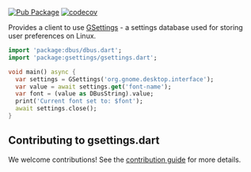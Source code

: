 [![Pub Package](https://img.shields.io/pub/v/gsettings.svg)](https://pub.dev/packages/gsettings)
[![codecov](https://codecov.io/gh/canonical/gsettings.dart/branch/main/graph/badge.svg?token=89Z2W8Z33D)](https://codecov.io/gh/canonical/gsettings.dart)

Provides a client to use [GSettings](https://developer.gnome.org/gio/stable/GSettings.html) - a settings database used for storing user preferences on Linux.

```dart
import 'package:dbus/dbus.dart';
import 'package:gsettings/gsettings.dart';

void main() async {
  var settings = GSettings('org.gnome.desktop.interface');
  var value = await settings.get('font-name');
  var font = (value as DBusString).value;
  print('Current font set to: $font');
  await settings.close();
}
```

## Contributing to gsettings.dart

We welcome contributions! See the [contribution guide](CONTRIBUTING.md) for more details.
